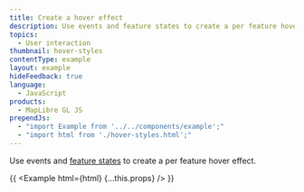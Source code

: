 ```yaml
---
title: Create a hover effect
description: Use events and feature states to create a per feature hover effect.
topics:
  - User interaction
thumbnail: hover-styles
contentType: example
layout: example
hideFeedback: true
language:
  - JavaScript
products:
  - MapLibre GL JS
prependJs:
  - "import Example from '../../components/example';"
  - "import html from './hover-styles.html';"
---
```


Use events and [feature states](https://u-n-l.github.io/unl-map-js-docs/api/#map#setfeaturestate) to create a per feature hover effect.

{{ <Example html={html} {...this.props} /> }}
